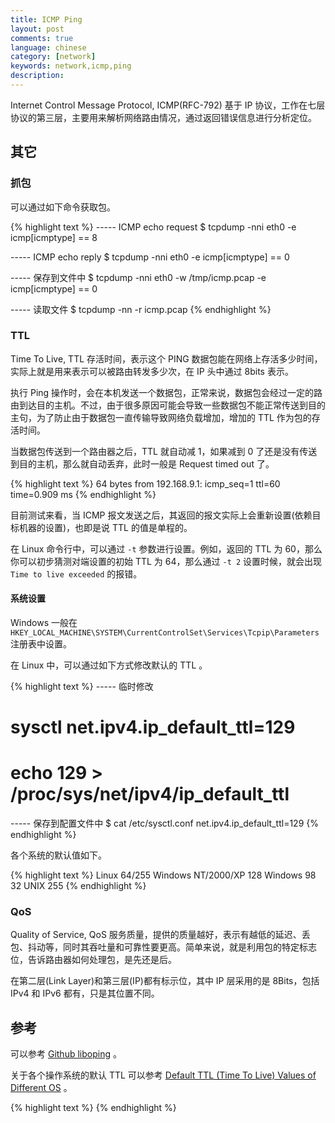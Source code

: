 ```yaml
---
title: ICMP Ping
layout: post
comments: true
language: chinese
category: [network]
keywords: network,icmp,ping
description:
---
```


Internet Control Message Protocol, ICMP(RFC-792) 基于 IP 协议，工作在七层协议的第三层，主要用来解析网络路由情况，通过返回错误信息进行分析定位。

<!-- more -->

<!--
![nmap logo]({{ site.url }}/images/network/nmap-logo.jpg "nmap logo"){: .pull-center width="50%" }









## struct msghdr

常用于 socket 的发送接收消息，函数声明如下。

#include <sys/types.h>
#include <sys/socket.h>

ssize_t sendmsg(int sockfd, const struct msghdr *msg, int flags);
ssize_t recvmsg(int sockfd, struct msghdr *msg, int flags);

#include <sys/socket.h>

struct iovec {                   /* Scatter/gather array items */
   void  *iov_base;              /* Starting address */
   size_t iov_len;               /* Number of bytes to transfer */
};

struct msghdr {
   void         *msg_name;       /* optional address */
   socklen_t     msg_namelen;    /* size of address */
   struct iovec *msg_iov;        /* scatter/gather array */
   size_t        msg_iovlen;     /* # elements in msg_iov */
   void         *msg_control;    /* ancillary data, see below */
   size_t        msg_controllen; /* ancillary data buffer len */
   int           msg_flags;      /* flags on received message */
};

看起来比较复杂，实际上结构成员可以分为四组：

* 套接口地址成员 msg_name 与 msg_namelen；
* IO向量引用 msg_iov 与 msg_iovlen；
* 附属数据缓冲区成员 msg_control 与 msg_controllen；
* 接收信息标记位 msg_flags，详细可以查看 man 手册。

其中 msg_control 指向的是一个 struct cmsghdr 结构体。

https://blog.csdn.net/u014209688/article/details/71311973
https://www.cnblogs.com/jimodetiantang/p/9190958.html
https://ivanzz1001.github.io/records/post/linux/2017/11/04/linux-msghdr



GitHub 上不错的Hack技巧
ICMP Tunnel

### Socket 缓冲区

Linux 中可以设置 socket 缓冲区的大小，貌似对于 RAW_SOCKET 和 TCP 等都有效，没有从代码上确认。

在使用 RAW_SOCKET 时，例如发送 ICMP 报文，因为不存在 TCP 中的滑动窗口、限流等机制，在流量过大时极易引起报文在缓冲区的静默丢失。此时可以通过 tcpdum 获取，但是通过 read、recvmsg 等系统接口无法接收到数据。

接收缓冲区的大小可以使用 `setsockopt()` 设置 `SO_RCVBUF` 选项，其默认和最大值可以通过如下命令查看。

$ cat /proc/sys/net/core/rmem_default
$ cat /proc/sys/net/core/rmem_max

$ cat /proc/sys/net/core/wmem_default
$ cat /proc/sys/net/core/wmem_max

在设置 Socket 的时候，如果期望设置的缓存大于上述的 max ，实际上会得到两倍于 max 值。

### TCP 缓冲区

其中 TCP 的读写缓存可以通过如下方式查看，因为可以通过协议自身可以进行限流，那么由于缓存不足导致丢包的概率极小，只是效率问题：

$ cat /proc/sys/net/ipv4/tcp_rmem
4096	87380	   6291456
4*1024  85*1024    6*1024*1024

$ cat /proc/sys/net/ipv4/tcp_wmem
4096	16384	   4194304
4*1024  16*1024    4*1024*1024

$ cat /proc/sys/net/ipv4/tcp_mem
88371	117831	176742


其中对应了三个数值，分别为最小、默认、最大值。

##

在大多数的 Linux 中 rmem_max 和 wmem_max 被分配的值为 128 k，在一个低延迟的网络环境中，一般是足够用的，对于负载和延迟较高的网络，就需要调整内存使用方法。

详细可以参考
https://segmentfault.com/a/1190000000473365
https://my.oschina.net/guol/blog/115837

https://jvns.ca/blog/2016/08/24/find-out-where-youre-dropping-packets/
https://jvns.ca/blog/2017/09/05/finding-out-where-packets-are-being-dropped/

http://veithen.github.io/2014/01/01/how-tcp-backlog-works-in-linux.html

sysctl net.core.rmem_max

sysctl net.core.rmem_max=16777216
sysctl net.core.rmem_default=16777216
sysctl net.core.wmem_max=8388608
sysctl net.core.wmem_default=8388608

echo 'net.core.wmem_max=8388608' >> /etc/sysctl.conf
echo 'net.core.rmem_max=16777216' >> /etc/sysctl.conf

int rc, optval;
int optlen = sizeof(optval);

rc = getsockopt(fd, SOL_SOCKET, SO_RCVBUF, &optval, &optlen);
printf("xxxxxxxxxxxx %d %d\n", rc, optval);

int sbuf = 1024 * 1024 * 8;
err = setsockopt(fd, SOL_SOCKET, SO_RCVBUF, &bufsize, sizeof(bufsize));

echo 8388608 > /proc/sys/net/core/rmem_default


ICMP 报文在 Linux C 中通过 `struct icmp[netinet/ip_icmp.h]` 定义，而报文中的消息体，则根据不同 `TYPE`、`CODE` 会有所区别。

在 C 中，通过 `union` 进行适配，为了方便使用，同时又定义了很多辅助的宏定义。

#### Echo Request(8)/Reply(0)

icmp_id
icmp_seq







IP 报文头为 20 字节 [IP头部结构详解](http://codingstone.com/content.php?blockTableName=network&blogID=2) 。

ICMP 报文头根据 type 和 code 的不同，其对应的大小也有所区别，详见 [使用Python的Socket模块构建一个UDP扫描工具](http://www.cnnetsec.com/2308.html) 。

关于 ICMP 也可以参考 http://courses.cs.vt.edu/cs4254/fall04/slides/raw_6.pdf


ICMP 报文格式
http://www.cnblogs.com/jingmoxukong/p/3811262.html

Ping 使用的是 ICMP 报文，其报头为 8 字节，数据报长度最大为 64K 字节。


ping4_run()
 |-ping4_parse_reply()
 | |-is_ours() 对于ICMP_ECHOREPLY返回类型
 | |-gather_statistics()
 |
 |  其它类型
 |

type of service (ToS


对于通过 SOCK_RAW + ICMP 实现套接字，会接收到所有发送到本机的报文。

1. Destination Host Unreachable

* 校验和算法，把被校验的数据 16 位进行累加，若数据字节长度为奇数，则数据尾部补一个字节的 0 以凑成偶数，然后取反码，。

此算法适用于IPv4、ICMPv4、IGMPV4、ICMPv6、UDP和TCP校验和，更详细的信息请参考RFC1071，校验和字段为上述ICMP数据结构的icmp_cksum变量。
标识符�D�D用于唯一标识ICMP报文, 为上述ICMP数据结构的icmp_id宏所指的变量。
顺序号�D�Dping命令的icmp_seq便由这里读出，代表ICMP报文的发送顺序，为上述ICMP数据结构的icmp_seq宏所指的变量。



setsockopt()
* SOL_SOCKET, SO_BINDTODEVICE  绑定到某个设备上。
* SOL_SOCKET, SO_MARK 用来添加标记。
* SOL_SOCKET, SO_TIMESTAMP 让协议栈接受到一个网络帧时为其打上时间戳，并将此时间戳作为一笔附加数据，与网络帧数据一起递交到上层协议。

/post/network-netfilter-iptables.html

### Mark 标记

用于将特定的数据包打上标签，供 iptables 配合 TC 做 QOS 流量限制、应用策略路由。

系统可用模块，对 CentOS 而言可通过 `ls /usr/lib64/xtables/ | grep -i mark` 查看，其中大写的为标记模块，小写的为匹配模块。

ls /usr/lib/iptables/|grep -i mark

----- 查看关于Mark标记的帮助信息
# iptables -j MARK --help
# iptables -m mark --help

----- 将所有TCP数据标记1
# iptables -t mangle -A PREROUTING -p tcp -j MARK --set-mark 1

----- 匹配标记1的数据并保存数据包中的MARK到连接中
# iptables -t mangle -A PREROUTING -p tcp -m mark --mark 1 -j CONNMARK --save-mark


#### 策略路由

标签并不是设置在数据包内容中，而是在内核中数据包的载体上，如果需要在数据包内容中设置标签，可以使用 TOS 规则目标，也就是修改 IP 数据包头的 TOS 值。

----- 将从网络接口tun0进入的、目标端口为5222的TCP数据包设置mark值为1
# iptables -t mangle -A PREROUTING -j MARK --set-mark 1 -i tun0 -p tcp --dport 5222

接着，设置的 mark 值可用来设定策略路由，比如，把 mark 值为 1 的数据包交由网关 192.168.0.1 转发。

----- 1. 确定一张空路由表，这里选定300
# ip route show table 300
----- 2. 在表中添加路由条目
# ip route add default via 192.168.0.1 table 300
----- 3. 查看当前路由规则
# ip rule list
----- 4. 为mark值为1的数据包指定路由表策略
# ip rule add fwmark 0x1 table 300

通过这种方法，可以使用 iptables 根据匹配规则设置 mark，再由路由模块根据 mark 值进行路由决策，从而实现复杂的策略路由。

switch (icmp_hdr->icmp_type) {
case ICMP_ECHOREPLY:
        ident = ntohs(icmp_hdr->icmp_id);
        seq   = ntohs(icmp_hdr->icmp_seq);
        break;

case ICMP_ECHO: /* Maybe send by another ping tools */
        return NULL;

case ICMP_DEST_UNREACH:    /*  3 */
case ICMP_SOURCE_QUENCH:   /*  4 */
case ICMP_REDIRECT:        /*  5 */
case ICMP_TIME_EXCEEDED:   /* 11 */
case ICMP_PARAMETERPROB: { /* 12 */
        struct iphdr *iph = (struct iphdr *)(buffer + sizeof(struct icmphdr));
        struct icmphdr *icmph = (struct icmphdr *)(buffer +
                        (sizeof(struct icmphdr) + iph->ihl * 4));

        if (buffer_len < sizeof(struct iphdr) + 2 * ICMP_MINLEN ||
                        buffer_len < (size_t)iph->ihl * 4 + 2 * ICMP_MINLEN) {
                log_error(LIBNAME "error package too short, len %d, IP header %d",
                                buffer_len, iph->ihl);
                return NULL;
        }

        if (icmph->type != ICMP_ECHO) {
                log_error(LIBNAME "invalid type %d(expect %d) for %d",
                                icmph->type, ICMP_ECHO, icmp_hdr->icmp_type);
                return NULL;
        }

        ident = ntohs(icmph->un.echo.id);
        seq   = ntohs(icmph->un.echo.sequence);
        status = (icmp_hdr->icmp_type << 8) + icmp_hdr->icmp_code;

        break;
}
default:
        log_warning(LIBNAME "IPv4 unexpected ICMP type 0x%02x", icmp_hdr->icmp_type);
        return NULL;
}
-->


## 其它

### 抓包

可以通过如下命令获取包。

{% highlight text %}
----- ICMP echo request
$ tcpdump -nni eth0 -e icmp[icmptype] == 8

----- ICMP echo reply
$ tcpdump -nni eth0 -e icmp[icmptype] == 0

----- 保存到文件中
$ tcpdump -nni eth0 -w /tmp/icmp.pcap -e icmp[icmptype] == 0

----- 读取文件
$ tcpdump -nn -r icmp.pcap
{% endhighlight %}

### TTL

Time To Live, TTL 存活时间，表示这个 PING 数据包能在网络上存活多少时间，实际上就是用来表示可以被路由转发多少次，在 IP 头中通过 8bits 表示。

执行 Ping 操作时，会在本机发送一个数据包，正常来说，数据包会经过一定的路由到达目的主机。不过，由于很多原因可能会导致一些数据包不能正常传送到目的主句，为了防止由于数据包一直传输导致网络负载增加，增加的 TTL 作为包的存活时间。

当数据包传送到一个路由器之后，TTL 就自动减 1，如果减到 0 了还是没有传送到目的主机，那么就自动丢弃，此时一般是 Request timed out 了。

{% highlight text %}
64 bytes from 192.168.9.1: icmp_seq=1 ttl=60 time=0.909 ms
{% endhighlight %}

目前测试来看，当 ICMP 报文发送之后，其返回的报文实际上会重新设置(依赖目标机器的设置)，也即是说 TTL 的值是单程的。

在 Linux 命令行中，可以通过 `-t` 参数进行设置。例如，返回的 TTL 为 60，那么你可以初步猜测对端设置的初始 TTL 为 64，那么通过 `-t 2` 设置时候，就会出现 `Time to live exceeded` 的报错。

#### 系统设置

Windows 一般在 `HKEY_LOCAL_MACHINE\SYSTEM\CurrentControlSet\Services\Tcpip\Parameters` 注册表中设置。

在 Linux 中，可以通过如下方式修改默认的 TTL 。

{% highlight text %}
----- 临时修改
# sysctl net.ipv4.ip_default_ttl=129
# echo 129 > /proc/sys/net/ipv4/ip_default_ttl
----- 保存到配置文件中
$ cat /etc/sysctl.conf
net.ipv4.ip_default_ttl=129
{% endhighlight %}

各个系统的默认值如下。

{% highlight text %}
Linux              64/255
Windows NT/2000/XP 128
Windows 98         32
UNIX               255
{% endhighlight %}


### QoS

Quality of Service, QoS 服务质量，提供的质量越好，表示有越低的延迟、丢包、抖动等，同时其吞吐量和可靠性要更高。简单来说，就是利用包的特定标志位，告诉路由器如何处理包，是先还是后。

在第二层(Link Layer)和第三层(IP)都有标示位，其中 IP 层采用的是 8Bits，包括 IPv4 和 IPv6 都有，只是其位置不同。



## 参考

可以参考 [Github liboping](https://github.com/octo/liboping) 。

关于各个操作系统的默认 TTL 可以参考 [Default TTL (Time To Live) Values of Different OS](https://subinsb.com/default-device-ttl-values/) 。


<!--
http://gienmin.blogspot.com/2013/12/qos_18.html
http://www.map.meteoswiss.ch/map-doc/ftp-probleme.htm
-->

{% highlight text %}
{% endhighlight %}
